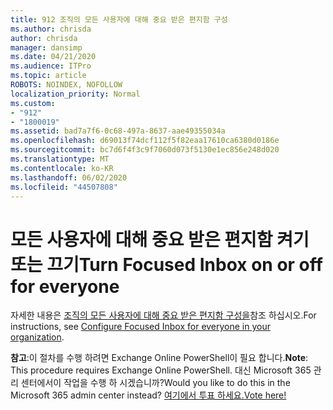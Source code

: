 ```yaml
---
title: 912 조직의 모든 사용자에 대해 중요 받은 편지함 구성
ms.author: chrisda
author: chrisda
manager: dansimp
ms.date: 04/21/2020
ms.audience: ITPro
ms.topic: article
ROBOTS: NOINDEX, NOFOLLOW
localization_priority: Normal
ms.custom:
- "912"
- "1800019"
ms.assetid: bad7a7f6-0c68-497a-8637-aae49355034a
ms.openlocfilehash: d69013f74dcf112f5f82eaa17610ca6380d0186e
ms.sourcegitcommit: bc7d6f4f3c9f7060d073f5130e1ec856e248d020
ms.translationtype: MT
ms.contentlocale: ko-KR
ms.lasthandoff: 06/02/2020
ms.locfileid: "44507808"
---
```

# <a name="turn-focused-inbox-on-or-off-for-everyone"></a><span data-ttu-id="961ec-102">모든 사용자에 대해 중요 받은 편지함 켜기 또는 끄기</span><span class="sxs-lookup"><span data-stu-id="961ec-102">Turn Focused Inbox on or off for everyone</span></span>

<span data-ttu-id="961ec-103">자세한 내용은 [조직의 모든 사용자에 대해 중요 받은 편지함 구성을](https://docs.microsoft.com/microsoft-365/admin/setup/configure-focused-inbox)참조 하십시오.</span><span class="sxs-lookup"><span data-stu-id="961ec-103">For instructions, see [Configure Focused Inbox for everyone in your organization](https://docs.microsoft.com/microsoft-365/admin/setup/configure-focused-inbox).</span></span>

<span data-ttu-id="961ec-104">**참고**:이 절차를 수행 하려면 Exchange Online PowerShell이 필요 합니다.</span><span class="sxs-lookup"><span data-stu-id="961ec-104">**Note**: This procedure requires Exchange Online PowerShell.</span></span> <span data-ttu-id="961ec-105">대신 Microsoft 365 관리 센터에서이 작업을 수행 하 시겠습니까?</span><span class="sxs-lookup"><span data-stu-id="961ec-105">Would you like to do this in the Microsoft 365 admin center instead?</span></span> [<span data-ttu-id="961ec-106">여기에서 투표 하세요.</span><span class="sxs-lookup"><span data-stu-id="961ec-106">Vote here!</span></span>](https://go.microsoft.com/fwlink/p/?linkid=862489)
